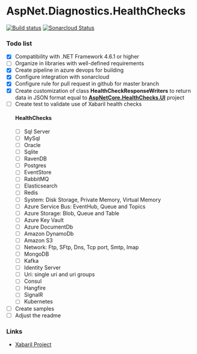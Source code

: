 # AspNet.Diagnostics.HealthChecks
[![Build status](https://dev.azure.com/caioindust/AspNet.Diagnostics.HealthChecks/_apis/build/status/AspNet.Diagnostics.HealthChecks)](https://dev.azure.com/caioindust/AspNet.Diagnostics.HealthChecks/_build/latest?definitionId=1) [![Sonarcloud Status](https://sonarcloud.io/api/project_badges/measure?project=AspNet.Diagnostics.HealthChecks&metric=alert_status)](https://sonarcloud.io/dashboard?id=AspNet.Diagnostics.HealthChecks)

### Todo list
- [x] Compatibility with .NET Framework 4.6.1 or higher
- [ ] Organize in libraries with well-defined requirements
- [X] Create pipeline in azure devops for building
- [x] Configure integration with sonarcloud
- [x] Configure rule for pull request in github for master branch
- [X] Create customization of class **HealthCheckResponseWriters** to return data in JSON format equal to [**AspNetCore.HealthChecks.UI**](https://github.com/Xabaril/AspNetCore.Diagnostics.HealthChecks) project
- [ ] Create test to validate use of Xabaril health checks
  #### HealthChecks
  - [ ] Sql Server
  - [ ] MySql
  - [ ] Oracle
  - [ ] Sqlite
  - [ ] RavenDB
  - [ ] Postgres
  - [ ] EventStore
  - [ ] RabbitMQ
  - [ ] Elasticsearch
  - [ ] Redis
  - [ ] System: Disk Storage, Private Memory, Virtual Memory
  - [ ] Azure Service Bus: EventHub, Queue and Topics
  - [ ] Azure Storage: Blob, Queue and Table
  - [ ] Azure Key Vault
  - [ ] Azure DocumentDb
  - [ ] Amazon DynamoDb
  - [ ] Amazon S3
  - [ ] Network: Ftp, SFtp, Dns, Tcp port, Smtp, Imap
  - [ ] MongoDB
  - [ ] Kafka
  - [ ] Identity Server
  - [ ] Uri: single uri and uri groups
  - [ ] Consul
  - [ ] Hangfire
  - [ ] SignalR
  - [ ] Kubernetes
- [ ] Create samples
- [ ] Adjust the readme

### Links
- [Xabaril Project](https://github.com/Xabaril/AspNetCore.Diagnostics.HealthChecks)